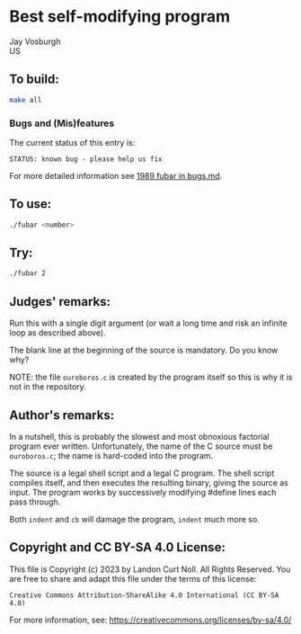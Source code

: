 # Best self-modifying program

Jay Vosburgh\
US

## To build:

```sh
make all
```


### Bugs and (Mis)features

The current status of this entry is:

```
STATUS: known bug - please help us fix
```

For more detailed information see [1989 fubar in bugs.md](/bugs.md#1989-fubar).


## To use:

```sh
./fubar <number>
```

## Try:

```sh
./fubar 2
```


## Judges' remarks:

Run this with a single digit argument (or wait a long time and risk an infinite
loop as described above).

The blank line at the beginning of the source is mandatory.
Do you know why?

NOTE: the file `ouroboros.c` is created by the program itself so this is why it
is not in the repository.

## Author's remarks:

In a nutshell, this is probably the slowest and most
obnoxious factorial program ever written.  Unfortunately,
the name of the C source must be `ouroboros.c`; the name is
hard-coded into the program.

The source is a legal shell script and a legal C program.
The shell script compiles itself, and then executes the
resulting binary, giving the source as input.  The program
works by successively modifying #define lines each pass through.

Both `indent` and `cb` will damage the program, `indent`
much more so.

## Copyright and CC BY-SA 4.0 License:

This file is Copyright (c) 2023 by Landon Curt Noll.  All Rights Reserved.
You are free to share and adapt this file under the terms of this license:

    Creative Commons Attribution-ShareAlike 4.0 International (CC BY-SA 4.0)

For more information, see: https://creativecommons.org/licenses/by-sa/4.0/
